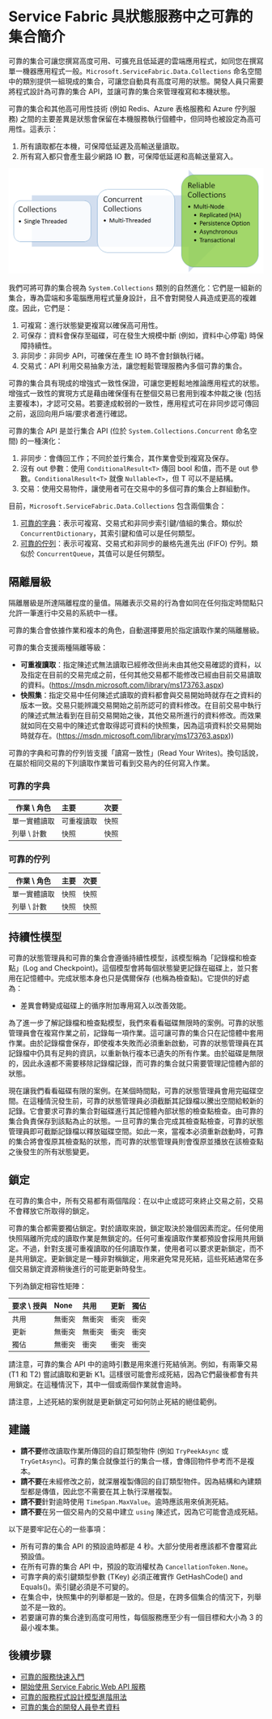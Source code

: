 <properties
   pageTitle="可靠的集合 | Microsoft Azure"
   description="Service Fabric 具狀態服務提供可靠的集合，可讓您撰寫高度可用、可調整且低延遲的雲端應用程式。"
   services="service-fabric"
   documentationCenter=".net"
   authors="mcoskun"
   manager="timlt"
   editor="masnider,jessebenson"/>

<tags
   ms.service="service-fabric"
   ms.devlang="dotnet"
   ms.topic="article"
   ms.tgt_pltfrm="na"
   ms.workload="required"
   ms.date="11/11/2015"
   ms.author="mcoskun"/>

# Service Fabric 具狀態服務中之可靠的集合簡介

可靠的集合可讓您撰寫高度可用、可擴充且低延遲的雲端應用程式，如同您在撰寫單一機器應用程式一般。`Microsoft.ServiceFabric.Data.Collections` 命名空間中的類別提供一組現成的集合，可讓您自動具有高度可用的狀態。開發人員只需要將程式設計為可靠的集合 API，並讓可靠的集合來管理複寫和本機狀態。

可靠的集合和其他高可用性技術 (例如 Redis、Azure 表格服務和 Azure 佇列服務) 之間的主要差異是狀態會保留在本機服務執行個體中，但同時也被設定為高可用性。這表示：

1. 所有讀取都在本機，可保障低延遲及高輸送量讀取。
2. 所有寫入都只會產生最少網路 IO 數，可保障低延遲和高輸送量寫入。

![集合的演化圖。](media/service-fabric-reliable-services-reliable-collections/ReliableCollectionsEvolution.png)

我們可將可靠的集合視為 `System.Collections` 類別的自然進化：它們是一組新的集合，專為雲端和多電腦應用程式量身設計，且不會對開發人員造成更高的複雜度。因此，它們是：

1. 可複寫：進行狀態變更複寫以確保高可用性。
2. 可保存：資料會保存至磁碟，可在發生大規模中斷 (例如，資料中心停電) 時保障持續性。
3. 非同步：非同步 API，可確保在產生 IO 時不會封鎖執行緒。
4. 交易式：API 利用交易抽象方法，讓您輕鬆管理服務內多個可靠的集合。

可靠的集合具有現成的增強式一致性保證，可讓您更輕鬆地推論應用程式的狀態。增強式一致性的實現方式是藉由確保僅有在整個交易已套用到複本仲裁之後 (包括主要複本)，才認可交易。若要達成較弱的一致性，應用程式可在非同步認可傳回之前，返回向用戶端/要求者進行確認。

可靠的集合 API 是並行集合 API (位於 `System.Collections.Concurrent` 命名空間) 的一種演化：

1. 非同步：會傳回工作；不同於並行集合，其作業會受到複寫及保存。
2. 沒有 out 參數：使用 `ConditionalResult<T>` 傳回 bool 和值，而不是 out 參數。`ConditionalResult<T>` 就像 `Nullable<T>`，但 T 可以不是結構。
3. 交易：使用交易物件，讓使用者可在交易中的多個可靠的集合上群組動作。

目前，`Microsoft.ServiceFabric.Data.Collections` 包含兩個集合：

1. [可靠的字典](https://msdn.microsoft.com/library/azure/dn971511.aspx)：表示可複寫、交易式和非同步索引鍵/值組的集合。類似於 `ConcurrentDictionary`，其索引鍵和值可以是任何類型。
2. [可靠的佇列](https://msdn.microsoft.com/library/azure/dn971527.aspx)：表示可複寫、交易式和非同步的嚴格先進先出 (FIFO) 佇列。類似於 `ConcurrentQueue`，其值可以是任何類型。

## 隔離層級
隔離層級是所達隔離程度的量值。隔離表示交易的行為會如同在任何指定時間點只允許一筆進行中交易的系統中一樣。

可靠的集合會依據作業和複本的角色，自動選擇要用於指定讀取作業的隔離層級。

可靠的集合支援兩種隔離等級：

- **可重複讀取**：指定陳述式無法讀取已經修改但尚未由其他交易確認的資料，以及指定在目前的交易完成之前，任何其他交易都不能修改已經由目前交易讀取的資料。(https://msdn.microsoft.com/library/ms173763.aspx)
- **快照集**：指定交易中任何陳述式讀取的資料都會與交易開始時就存在之資料的版本一致。交易只能辨識交易開始之前所認可的資料修改。在目前交易中執行的陳述式無法看到在目前交易開始之後，其他交易所進行的資料修改。而效果就如同在交易中的陳述式會取得認可資料的快照集，因為這項資料於交易開始時就存在。(https://msdn.microsoft.com/library/ms173763.aspx))

可靠的字典和可靠的佇列皆支援「讀寫一致性」(Read Your Writes)。換句話說，在屬於相同交易的下列讀取作業皆可看到交易內的任何寫入作業。

### 可靠的字典
| 作業 \\ 角色 | 主要 | 次要 |
| --------------------- | :--------------- | :--------------- |
| 單一實體讀取 | 可重複讀取 | 快照 |
| 列舉 \\ 計數 | 快照 | 快照 |

### 可靠的佇列
| 作業 \\ 角色 | 主要 | 次要 |
| --------------------- | :--------------- | :--------------- |
| 單一實體讀取 | 快照 | 快照 |
| 列舉 \\ 計數 | 快照 | 快照 |

## 持續性模型
可靠的狀態管理員和可靠的集合會遵循持續性模型，該模型稱為「記錄檔和檢查點」(Log and Checkpoint)。這個模型會將每個狀態變更記錄在磁碟上，並只套用在記憶體中。完成狀態本身也只是偶爾保存 (也稱為檢查點)。它提供的好處為：

- 差異會轉變成磁碟上的循序附加專用寫入以改善效能。

為了進一步了解記錄檔和檢查點模型，我們來看看磁碟無限時的案例。可靠的狀態管理員會在複寫作業之前，記錄每一項作業。這可讓可靠的集合只在記憶體中套用作業。由於記錄檔會保存，即使複本失敗而必須重新啟動，可靠的狀態管理員在其記錄檔中仍具有足夠的資訊，以重新執行複本已遺失的所有作業。由於磁碟是無限的，因此永遠都不需要移除記錄檔記錄，而可靠的集合就只需要管理記憶體內部的狀態。

現在讓我們看看磁碟有限的案例。在某個時間點，可靠的狀態管理員會用完磁碟空間。在這種情況發生前，可靠的狀態管理員必須截斷其記錄檔以騰出空間給較新的記錄。它會要求可靠的集合對磁碟進行其記憶體內部狀態的檢查點檢查。由可靠的集合負責保存到該點為止的狀態。一旦可靠的集合完成其檢查點檢查，可靠的狀態管理員即可截斷記錄檔以釋放磁碟空間。如此一來，當複本必須重新啟動時，可靠的集合將會復原其檢查點的狀態，而可靠的狀態管理員則會復原並播放在該檢查點之後發生的所有狀態變更。

## 鎖定
在可靠的集合中，所有交易都有兩個階段：在以中止或認可來終止交易之前，交易不會釋放它所取得的鎖定。

可靠的集合都需要獨佔鎖定。對於讀取來說，鎖定取決於幾個因素而定。任何使用快照隔離所完成的讀取作業是無鎖定的。任何可重複讀取作業都預設會採用共用鎖定。不過，針對支援可重複讀取的任何讀取作業，使用者可以要求更新鎖定，而不是共用鎖定。更新鎖定是一種非對稱鎖定，用來避免常見死結，這些死結通常在多個交易鎖定資源稍後進行的可能更新時發生。

下列為鎖定相容性矩陣：

| 要求 \\ 授與 | None | 共用 | 更新 | 獨佔 |
| ----------------- | :----------- | :----------- | :---------- | :----------- |
| 共用 | 無衝突 | 無衝突 | 衝突 | 衝突 |
| 更新 | 無衝突 | 無衝突 | 衝突 | 衝突 |
| 獨佔 | 無衝突 | 衝突 | 衝突 | 衝突 |

請注意，可靠的集合 API 中的逾時引數是用來進行死結偵測。例如，有兩筆交易 (T1 和 T2) 嘗試讀取和更新 K1。這樣很可能會形成死結，因為它們最後都會有共用鎖定。在這種情況下，其中一個或兩個作業就會逾時。

請注意，上述死結的案例就是更新鎖定可如何防止死結的絕佳範例。

## 建議

- **請不要**修改讀取作業所傳回的自訂類型物件 (例如 `TryPeekAsync` 或 `TryGetAsync`)。可靠的集合就像並行的集合一樣，會傳回物件參考而不是複本。
- **請不要**在未經修改之前，就深層複製傳回的自訂類型物件。因為結構和內建類型都是傳值，因此您不需要在其上執行深層複製。
- **請不要**針對逾時使用 `TimeSpan.MaxValue`。逾時應該用來偵測死結。
- **請不要**在另一個交易內的交易中建立 `using` 陳述式，因為它可能會造成死結。

以下是要牢記在心的一些事項：

- 所有可靠的集合 API 的預設逾時都是 4 秒。大部分使用者應該都不會覆寫此預設值。
- 在所有可靠的集合 API 中，預設的取消權杖為 `CancellationToken.None`。
- 可靠字典的索引鍵類型參數 (TKey) 必須正確實作 GetHashCode() and Equals()。索引鍵必須是不可變的。
- 在集合中，快照集中的列舉都是一致的。但是，在跨多個集合的情況下，列舉並不是一致的。
- 若要讓可靠的集合達到高度可用性，每個服務應至少有一個目標和大小為 3 的最小複本集。

## 後續步驟

- [可靠的服務快速入門](service-fabric-reliable-services-quick-start.md)
- [開始使用 Service Fabric Web API 服務](service-fabric-reliable-services-communication-webapi.md)
- [可靠的服務程式設計模型進階用法](service-fabric-reliable-services-advanced-usage.md)
- [可靠的集合的開發人員參考資料](https://msdn.microsoft.com/library/azure/microsoft.servicefabric.data.collections.aspx)

<!-------HONumber=AcomDC_1210_2015--->